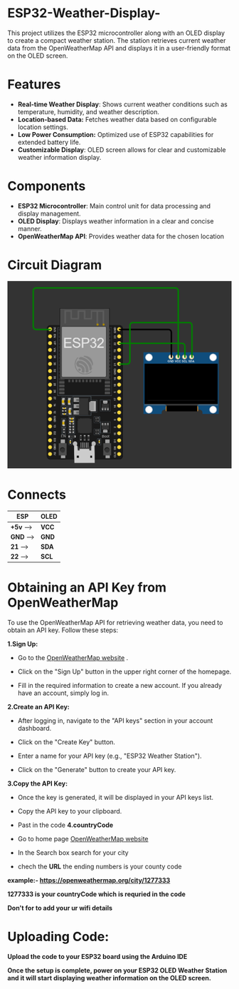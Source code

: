 # ESP32-Weather-Display-
This project utilizes the ESP32 microcontroller along with an OLED display to create a compact weather station. The station retrieves current weather data from the OpenWeatherMap API and displays it in a user-friendly format on the OLED screen.

# Features
* **Real-time Weather Display**: Shows current weather conditions such as temperature, humidity, and weather description.
* **Location-based Data:** Fetches weather data based on configurable location settings.
* **Low Power Consumption:** Optimized use of ESP32 capabilities for extended battery life.
* **Customizable Display**: OLED screen allows for clear and customizable weather information display.

# Components
* **ESP32 Microcontroller**: Main control unit for data processing and display management.
* **OLED Display**: Displays weather information in a clear and concise manner.
* **OpenWeatherMap API**: Provides weather data for the chosen location
# Circuit Diagram 
![alt text](image.png)
# Connects
| **ESP** | **OLED** |
|---------|----------|
| **+5v**   -->| **VCC**  |
| **GND** -->| **GND**  |
| **21**  -->| **SDA**  |
| **22**  -->| **SCL**  |

# Obtaining an API Key from OpenWeatherMap
To use the OpenWeatherMap API for retrieving weather data, you need to obtain an API key. Follow these steps:

 **1.Sign Up:**

* Go to the [OpenWeatherMap website](https://openweathermap.org/) .

* Click on the "Sign Up" button in the upper right corner of the homepage.

* Fill in the required information to create a new account. If you already have an account, simply log in.


**2.Create an API Key:**

* After logging in, navigate to the "API keys" section in your account dashboard.

* Click on the "Create Key" button.

* Enter a name for your API key (e.g., "ESP32 Weather Station").

* Click on the "Generate" button to create your API key.

**3.Copy the API Key:**

* Once the key is generated, it will be displayed in your API keys list.

* Copy the API key to your clipboard.
* Past in the code 
**4.countryCode**
* Go to home page [OpenWeatherMap website](https://openweathermap.org/)
* In the Search box search for your city 
* chech the **URL** the ending numbers is your county code 

**example:- https://openweathermap.org/city/1277333**

**1277333 is your countryCode which is requried in the code**

**Don't for to add your ur wifi details**

# Uploading Code:

**Upload the code to your ESP32 board using the Arduino IDE**

**Once the setup is complete, power on your ESP32 OLED Weather Station and it will start displaying weather information on the OLED screen.**




